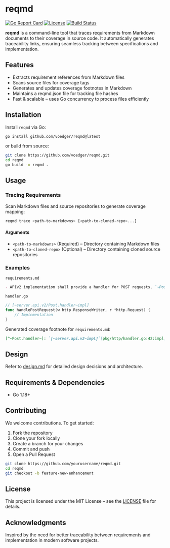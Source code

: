 # reqmd

[![Go Report Card](https://goreportcard.com/badge/github.com/voedger/reqmd)](https://goreportcard.com/report/github.com/voedger/reqmd)
[![License](https://img.shields.io/badge/license-MIT-blue.svg)](LICENSE)
[![Build Status](https://github.com/voedger/reqmd/actions/workflows/build.yml/badge.svg)](https://github.com/voedger/reqmd/actions)

**reqmd** is a command-line tool that traces requirements from Markdown documents to their coverage in source code. It automatically generates traceability links, ensuring seamless tracking between specifications and implementation.

## Features

- Extracts requirement references from Markdown files
- Scans source files for coverage tags
- Generates and updates coverage footnotes in Markdown
- Maintains a reqmd.json file for tracking file hashes
- Fast & scalable – uses Go concurrency to process files efficiently

## Installation

Install `reqmd` via Go:

```sh
go install github.com/voedger/reqmd@latest
```

or build from source:

```sh
git clone https://github.com/voedger/reqmd.git
cd reqmd
go build -o reqmd .
```

## Usage

### Tracing Requirements

Scan Markdown files and source repositories to generate coverage mapping:

```sh
reqmd trace <path-to-markdowns> [<path-to-cloned-repo>...]
```

#### Arguments

- `<path-to-markdowns>` (Required) – Directory containing Markdown files
- `<path-to-cloned-repo>` (Optional) – Directory containing cloned source repositories

### Examples

`requirements.md`

```markdown
- APIv2 implementation shall provide a handler for POST requests. `~Post.handler~`coverage[^~Post.handler~].
```

`handler.go`

```go
// [~server.api.v2/Post.handler~impl]
func handlePostRequest(w http.ResponseWriter, r *http.Request) {
    // Implementation
}
```

Generated coverage footnote for `requirements.md`:

```markdown
[^~Post.handler~]: `[~server.api.v2~impl]`[pkg/http/handler.go:42:impl](https://github.com/repo/pkg/http/handler.go#L42)
```

## Design

Refer to [design.md](design.md) for detailed design decisions and architecture.

## Requirements & Dependencies

- Go 1.18+

## Contributing

We welcome contributions. To get started:

1. Fork the repository
2. Clone your fork locally
3. Create a branch for your changes
4. Commit and push
5. Open a Pull Request

```sh
git clone https://github.com/yourusername/reqmd.git
cd reqmd
git checkout -b feature-new-enhancement
```

## License

This project is licensed under the MIT License – see the [LICENSE](LICENSE) file for details.

## Acknowledgments

Inspired by the need for better traceability between requirements and implementation in modern software projects.
